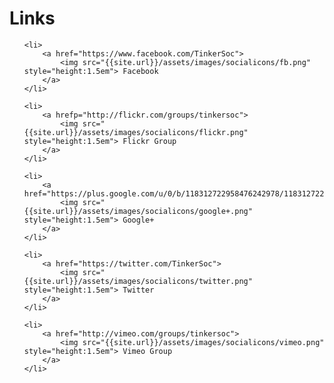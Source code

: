 # Links #

<ul style="list-style-type:none">

	<li>
		<a href="https://www.facebook.com/TinkerSoc">
			<img src="{{site.url}}/assets/images/socialicons/fb.png" style="height:1.5em"> Facebook
		</a>
	</li>

	<li>
		<a hrefp="http://flickr.com/groups/tinkersoc">
			<img src="{{site.url}}/assets/images/socialicons/flickr.png" style="height:1.5em"> Flickr Group
		</a>
	</li>

	<li>
		<a href="https://plus.google.com/u/0/b/118312722958476242978/118312722958476242978/posts">
			<img src="{{site.url}}/assets/images/socialicons/google+.png" style="height:1.5em"> Google+
		</a>
	</li>

	<li>
		<a href="https://twitter.com/TinkerSoc">
			<img src="{{site.url}}/assets/images/socialicons/twitter.png" style="height:1.5em"> Twitter
		</a>
	</li>

	<li>
		<a href="http://vimeo.com/groups/tinkersoc">
			<img src="{{site.url}}/assets/images/socialicons/vimeo.png" style="height:1.5em"> Vimeo Group
		</a>
	</li>
</ul>
